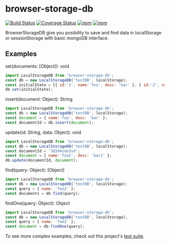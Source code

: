 # browser-storage-db

[![Build Status](https://travis-ci.org/mprzodala/browser-storage-db.svg?branch=master)](https://travis-ci.org/mprzodala/browser-storage-db)
[![Coverage Status](https://coveralls.io/repos/github/mprzodala/browser-storage-db/badge.svg?branch=master)](https://coveralls.io/github/mprzodala/browser-storage-db?branch=master)
[![npm](https://img.shields.io/npm/l/browser-storage-db.svg)](https://npmjs.org/package/browser-storage-db)
[![npm](https://img.shields.io/npm/v/browser-storage-db.svg)](https://npmjs.org/package/browser-storage-db)

BrowserStorageDB give you posibility to save and find data in localStorage or sessionStorage with basic mongoDB interface.

## Examples

set(documents: [Object]): void
```js
import LocalStorageDB from 'browser-storage-db';
const db = new LocalStorageDB('testDB', localStorage);
const initialState = [{ id:'1', name:'foo', desc: 'bar' }, { id:'2', name:'foo2', desc: 'bar2' }];
db.set(initialState);
```

insert(document: Object): String
```js
import LocalStorageDB from 'browser-storage-db';
const db = new LocalStorageDB('testDB', localStorage);
const document = { name:'foo', desc: 'bar' };
const documentId = db.insert(document);
```

update(id: String, data: Object): void
```js
import LocalStorageDB from 'browser-storage-db';
const db = new LocalStorageDB('testDB', localStorage);
const documentId = '3d3d4sda3sd';
const document = { name:'foo2', desc: 'bar2' };
db.update(documentId, document);
```

find(query: Object): [Object]
```js
import LocalStorageDB from 'browser-storage-db';
const db = new LocalStorageDB('testDB', localStorage);
const query = { name: 'foo2' };
const documents = db.find(query);
```

findOne(query: Object): Object
```js
import LocalStorageDB from 'browser-storage-db';
const db = new LocalStorageDB('testDB', localStorage);
const query = { name: 'foo2' };
const document = db.findOne(query);
```

To see more complex examples, check out this project's [test suite](./src/LocalStorageDB.test.js).

